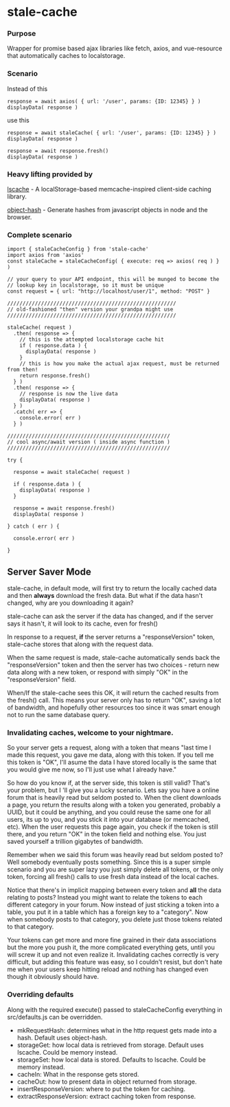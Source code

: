 ﻿# stale-cache

### Purpose

Wrapper for promise based ajax libraries like fetch, axios, and vue-resource
that automatically caches to localstorage.

### Scenario

Instead of this
```
response = await axios( { url: '/user', params: {ID: 12345} } )
displayData( response )
```

use this
```
response = await staleCache( { url: '/user', params: {ID: 12345} } )
displayData( response )

response = await response.fresh()
displayData( response )
```

### Heavy lifting provided by

[lscache](https://github.com/pamelafox/lscache) - A localStorage-based memcache-inspired client-side caching library.

[object-hash](https://github.com/puleos/object-hash) - Generate hashes from javascript objects in node and the browser.

### Complete scenario
```
import { staleCacheConfig } from 'stale-cache'                                                                                                        
import axios from 'axios'                                                                                                                           
const staleCache = staleCacheConfig( { execute: req => axios( req ) } )

// your query to your API endpoint, this will be munged to become the 
// lookup key in localstorage, so it must be unique
const request = { url: "http://localhost/user/1", method: "POST" }

///////////////////////////////////////////////////////
// old-fashioned "then" version your grandpa might use
///////////////////////////////////////////////////////

staleCache( request )
  .then( response => {
    // this is the attempted localstorage cache hit
    if ( response.data ) {
      displayData( response )
    }
    // this is how you make the actual ajax request, must be returned from then!
    return response.fresh() 
  } )
  .then( response => {
    // response is now the live data
    displayData( response )
  } )
  .catch( err => {
    console.error( err )
  } )

/////////////////////////////////////////////////////
// cool async/await version ( inside async function )
/////////////////////////////////////////////////////

try {

  response = await staleCache( request )

  if ( response.data ) {
    displayData( response )
  }

  response = await response.fresh()
  displayData( response )

} catch ( err ) {

  console.error( err )

}
```

## Server Saver Mode

stale-cache, in default mode, will first try to return the locally cached data
and then **always** download the fresh data.  But what if the data hasn't changed, why are
you downloading it again?

stale-cache can ask the server if the data has changed, and if the server says
it hasn't, it will look to its cache, even for fresh()

In response to a request, **if** the server returns a "responseVersion" token, stale-cache
stores that along with the request data.

When the same request is made, stale-cache automatically sends back the "responseVersion"
token and then the server has two choices - return new data along with a new token,
or respond with simply "OK" in the "responseVersion" field.

When/If the stale-cache sees this OK, it will return the cached
results from the fresh() call.  This means your server only has to return "OK",
saving a lot of bandwidth, and hopefully other resources too since it was smart
enough not to run the same database query.

### Invalidating caches, welcome to your nightmare.

So your server gets a request, along with a token that means "last time I made
this request, you gave me data, along with this token. If you tell me this
token is "OK", I'll asume the data I have stored locally is the same that you
would give me now, so I'll just use what I already have."

So how do you know if, at the server side, this token is still valid? That's your
problem, but I 'll give you a lucky scenario.  Lets say you have a online forum
that is heavily read but seldom posted to.  When the client downloads a page,
you return the results along with a token you generated, probably a UUID, but
it could be anything, and you could reuse the same one for all users, its up to
you, and you stick it into your database (or memcached, etc).  When the user
requests this page again, you check if the token is still there, and you return
"OK" in the token field and nothing else.  You just saved yourself a trillion
gigabytes of bandwidth.

Remember when we said this forum was heavily read but seldom posted to? Well
somebody eventually posts something.  Since this is a super simple
scenario and you are super lazy you just simply delete all tokens, or the only token,
forcing all fresh() calls to use fresh data instead of the local caches.

Notice that there's in implicit mapping between every token and **all** the
data relating to posts?  Instead you might want to relate the tokens to each
different category in your forum.  Now instead of just sticking a token into a
table, you put it in a table which has a foreign key to a "category".  Now when
somebody posts to that category, you delete just those tokens related to that
category.

Your tokens can get more and more fine grained in their data associations but
the more you push it, the more complicated everything gets, until you will
screw it up and not even realize it.  Invalidating caches correctly is very
difficult, but adding this feature was easy, so I couldn't resist, but don't
hate me when your users keep hitting reload and nothing has changed even though
it obviously should have.

### Overriding defaults

Along with the required execute() passed to staleCacheConfig everything in src/defaults.js can be overridden.

* mkRequestHash: determines what in the http request gets made into a hash.  Default uses object-hash.
* storageGet: how local data is retrieved from storage.  Default uses lscache.  Could be memory instead.
* storageSet:  how local data is stored.  Defaults to lscache.  Could be memory instead.
* cacheIn: What in the response gets stored.
* cacheOut: how to present data in object returned from storage.
* insertResponseVersion: where to put the token for caching.
* extractResponseVersion:  extract caching token from response.

















